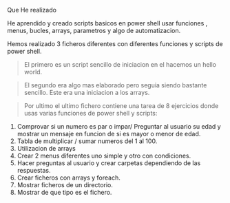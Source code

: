 Que He realizado

He aprendido y creado scripts basicos en power shell usar funciones , menus, bucles, arrays, parametros y algo de automatizacion.

Hemos realizado 3 ficheros diferentes con diferentes funciones y scripts de power shell.
> El primero es un script sencillo de iniciacion en el hacemos un hello world.

> El segundo era algo mas elaborado pero seguia siendo bastante sencillo. Este era una iniciacion a los arrays.

> Por ultimo el ultimo fichero contiene una tarea de 8 ejercicios donde usas varias funciones de power shell y scripts:

1. Comprovar si un numero es par o impar/ Preguntar al usuario su edad y mostrar un mensaje en funcion de si es mayor o menor de edad.
2. Tabla de multiplicar / sumar numeros del 1 al 100.
3. Utilizacion de arrays
4. Crear 2 menus diferentes uno simple y otro con condiciones.
5. Hacer preguntas al usuario y crear carpetas dependiendo de las respuestas.
6. Crear ficheros con arrays y foreach.
7. Mostrar ficheros de un directorio.
8. Mostrar de que tipo es el fichero.